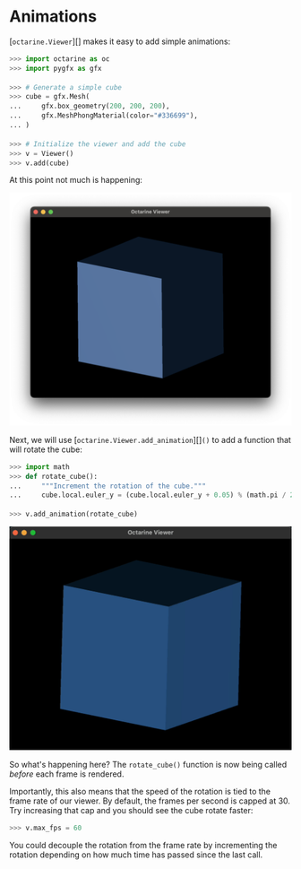 # Animations

[`octarine.Viewer`][] makes it easy to add simple animations:

```python
>>> import octarine as oc
>>> import pygfx as gfx

>>> # Generate a simple cube
>>> cube = gfx.Mesh(
...     gfx.box_geometry(200, 200, 200),
...     gfx.MeshPhongMaterial(color="#336699"),
... )

>>> # Initialize the viewer and add the cube
>>> v = Viewer()
>>> v.add(cube)
```

At this point not much is happening:

![cube example](_static/cube_example.png)

Next, we will use [`octarine.Viewer.add_animation`][]`()` to add a function
that will rotate the cube:

```python
>>> import math
>>> def rotate_cube():
...     """Increment the rotation of the cube."""
...     cube.local.euler_y = (cube.local.euler_y + 0.05) % (math.pi / 2)

>>> v.add_animation(rotate_cube)
```
![cube gif](_static/cube_animation.gif)

So what's happening here? The `rotate_cube()` function is now being called _before_
each frame is rendered.

Importantly, this also means that the speed of the
rotation is tied to the frame rate of our viewer. By default, the frames per
second is capped at 30. Try increasing that cap and you should see the
cube rotate faster:

```python
>>> v.max_fps = 60
```

You could decouple the rotation from the frame rate by incrementing the rotation
depending on how much time has passed since the last call.
